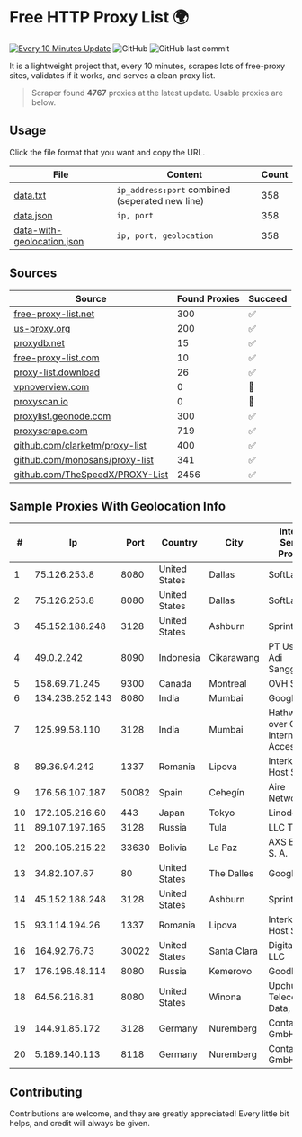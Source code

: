 
# Free HTTP Proxy List 🌍

[![Every 10 Minutes Update](https://github.com/mertguvencli/http-proxy-list/actions/workflows/main.yml/badge.svg?branch=main)](https://github.com/mertguvencli/http-proxy-list/actions/workflows/main.yml)
![GitHub](https://img.shields.io/github/license/mertguvencli/http-proxy-list)
![GitHub last commit](https://img.shields.io/github/last-commit/mertguvencli/http-proxy-list)

It is a lightweight project that, every 10 minutes, scrapes lots of free-proxy sites, validates if it works, and serves a clean proxy list.


> Scraper found **4767** proxies at the latest update. Usable proxies are below.

## Usage

Click the file format that you want and copy the URL.


|File|Content|Count|
|----|-------|-----|
|[data.txt](https://raw.githubusercontent.com/mertguvencli/http-proxy-list/main/proxy-list/data.txt)|`ip_address:port` combined (seperated new line)|358|
|[data.json](https://raw.githubusercontent.com/mertguvencli/http-proxy-list/main/proxy-list/data.json)|`ip, port`|358|
|[data-with-geolocation.json](https://raw.githubusercontent.com/mertguvencli/http-proxy-list/main/proxy-list/data-with-geolocation.json)|`ip, port, geolocation`|358|

## Sources

|Source|Found Proxies|Succeed|
|------|-------------|-------|
|[free-proxy-list.net](https://free-proxy-list.net)|300|✅|
|[us-proxy.org](https://www.us-proxy.org)|200|✅|
|[proxydb.net](http://proxydb.net)|15|✅|
|[free-proxy-list.com](https://free-proxy-list.com/?page=&port=&type%5B%5D=http&type%5B%5D=https&up_time=0&search=Search)|10|✅|
|[proxy-list.download](https://www.proxy-list.download/HTTP)|26|✅|
|[vpnoverview.com](https://vpnoverview.com/privacy/anonymous-browsing/free-proxy-servers)|0|🚫|
|[proxyscan.io](https://www.proxyscan.io)|0|🚫|
|[proxylist.geonode.com](https://proxylist.geonode.com/api/proxy-list?limit=300&page=1&sort_by=lastChecked&sort_type=desc&protocols=http,https)|300|✅|
|[proxyscrape.com](https://api.proxyscrape.com/v2/?request=displayproxies&protocol=http&timeout=10000&country=all&ssl=all&anonymity=all)|719|✅|
|[github.com/clarketm/proxy-list](https://raw.githubusercontent.com/clarketm/proxy-list/master/proxy-list-raw.txt)|400|✅|
|[github.com/monosans/proxy-list](https://raw.githubusercontent.com/monosans/proxy-list/main/proxies/http.txt)|341|✅|
|[github.com/TheSpeedX/PROXY-List](https://raw.githubusercontent.com/TheSpeedX/PROXY-List/master/http.txt)|2456|✅|


## Sample Proxies With Geolocation Info

|#|Ip|Port|Country|City|Internet Service Provider|
|-|--|----|-------|----|-------------------------|
|1|75.126.253.8|8080|United States|Dallas|SoftLayer|
|2|75.126.253.8|8080|United States|Dallas|SoftLayer|
|3|45.152.188.248|3128|United States|Ashburn|Sprint|
|4|49.0.2.242|8090|Indonesia|Cikarawang|PT Usaha Adi Sanggoro|
|5|158.69.71.245|9300|Canada|Montreal|OVH SAS|
|6|134.238.252.143|8080|India|Mumbai|Google LLC|
|7|125.99.58.110|3128|India|Mumbai|Hathway IP over Cable Internet Access|
|8|89.36.94.242|1337|Romania|Lipova|Interkvm Host SRL|
|9|176.56.107.187|50082|Spain|Cehegín|Aire Networks|
|10|172.105.216.60|443|Japan|Tokyo|Linode, LLC|
|11|89.107.197.165|3128|Russia|Tula|LLC TK Altair|
|12|200.105.215.22|33630|Bolivia|La Paz|AXS Bolivia S. A.|
|13|34.82.107.67|80|United States|The Dalles|Google LLC|
|14|45.152.188.248|3128|United States|Ashburn|Sprint|
|15|93.114.194.26|1337|Romania|Lipova|Interkvm Host SRL|
|16|164.92.76.73|30022|United States|Santa Clara|DigitalOcean, LLC|
|17|176.196.48.114|8080|Russia|Kemerovo|Goodline.info|
|18|64.56.216.81|8080|United States|Winona|Upchurch Telecom & Data, Inc.|
|19|144.91.85.172|3128|Germany|Nuremberg|Contabo GmbH|
|20|5.189.140.113|8118|Germany|Nuremberg|Contabo GmbH|



## Contributing

Contributions are welcome, and they are greatly appreciated! Every
little bit helps, and credit will always be given.

